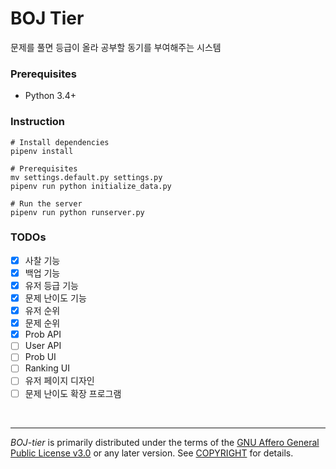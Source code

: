 BOJ Tier
========
문제를 풀면 등급이 올라 공부할 동기를 부여해주는 시스템

### Prerequisites
- Python 3.4+

### Instruction
```
# Install dependencies
pipenv install

# Prerequisites
mv settings.default.py settings.py
pipenv run python initialize_data.py

# Run the server
pipenv run python runserver.py
```

### TODOs
- [x] 사찰 기능
- [x] 백업 기능
- [x] 유저 등급 기능
- [x] 문제 난이도 기능
- [x] 유저 순위
- [x] 문제 순위
- [x] Prob API
- [ ] User API
- [ ] Prob UI
- [ ] Ranking UI
- [ ] 유저 페이지 디자인
- [ ] 문제 난이도 확장 프로그램

<br>

--------

*BOJ-tier* is primarily distributed under the terms of the [GNU Affero General
Public License v3.0] or any later version. See [COPYRIGHT] for details.

[GNU Affero General Public License v3.0]: LICENSE
[COPYRIGHT]: COPYRIGHT
